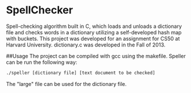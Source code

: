 # SpellChecker
Spell-checking algorithm built in C, which loads and unloads a dictionary file and checks words in a dictionary utilizing a self-developed hash map with buckets.  This project was developed for an assignment for CS50 at Harvard University.  dictionary.c was developed in the Fall of 2013.

##Usage
The project can be compiled with gcc using the makefile.  Speller can be run the following way:

```bash
./speller [dictionary file] [text document to be checked]
```

The "large" file can be used for the dictionary file.

